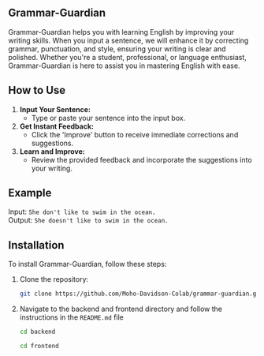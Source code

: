 ## Grammar-Guardian
Grammar-Guardian helps you with learning English by improving your writing skills. When you input a sentence, we will enhance it by correcting grammar, punctuation, and style, ensuring your writing is clear and polished. Whether you're a student, professional, or language enthusiast, Grammar-Guardian is here to assist you in mastering English with ease.

## How to Use
1. **Input Your Sentence:**
   - Type or paste your sentence into the input box.
2. **Get Instant Feedback:**
   - Click the 'Improve' button to receive immediate corrections and suggestions.
3. **Learn and Improve:**
   - Review the provided feedback and incorporate the suggestions into your writing.

## Example
Input: `She don't like to swim in the ocean.`  
Output: `She doesn't like to swim in the ocean.`

## Installation
To install Grammar-Guardian, follow these steps:

1. Clone the repository:
   ```sh
   git clone https://github.com/Moho-Davidson-Colab/grammar-guardian.git
2. Navigate to the backend and frontend directory and follow the instructions in the `README.md` file
   ```sh
   cd backend
   ```

   ```sh
   cd frontend
   ```
   
